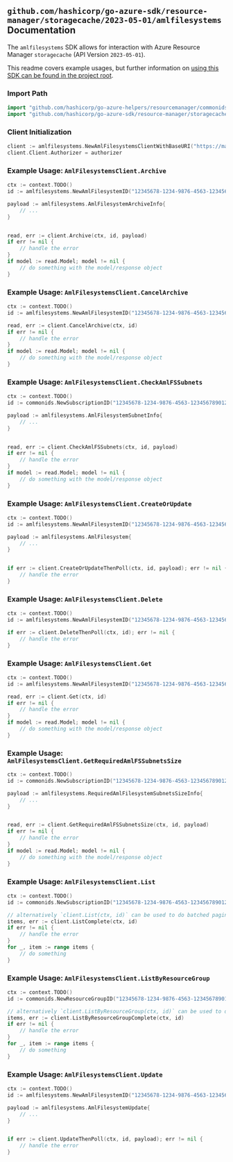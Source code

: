 
## `github.com/hashicorp/go-azure-sdk/resource-manager/storagecache/2023-05-01/amlfilesystems` Documentation

The `amlfilesystems` SDK allows for interaction with Azure Resource Manager `storagecache` (API Version `2023-05-01`).

This readme covers example usages, but further information on [using this SDK can be found in the project root](https://github.com/hashicorp/go-azure-sdk/tree/main/docs).

### Import Path

```go
import "github.com/hashicorp/go-azure-helpers/resourcemanager/commonids"
import "github.com/hashicorp/go-azure-sdk/resource-manager/storagecache/2023-05-01/amlfilesystems"
```


### Client Initialization

```go
client := amlfilesystems.NewAmlFilesystemsClientWithBaseURI("https://management.azure.com")
client.Client.Authorizer = authorizer
```


### Example Usage: `AmlFilesystemsClient.Archive`

```go
ctx := context.TODO()
id := amlfilesystems.NewAmlFilesystemID("12345678-1234-9876-4563-123456789012", "example-resource-group", "amlFilesystemValue")

payload := amlfilesystems.AmlFilesystemArchiveInfo{
	// ...
}


read, err := client.Archive(ctx, id, payload)
if err != nil {
	// handle the error
}
if model := read.Model; model != nil {
	// do something with the model/response object
}
```


### Example Usage: `AmlFilesystemsClient.CancelArchive`

```go
ctx := context.TODO()
id := amlfilesystems.NewAmlFilesystemID("12345678-1234-9876-4563-123456789012", "example-resource-group", "amlFilesystemValue")

read, err := client.CancelArchive(ctx, id)
if err != nil {
	// handle the error
}
if model := read.Model; model != nil {
	// do something with the model/response object
}
```


### Example Usage: `AmlFilesystemsClient.CheckAmlFSSubnets`

```go
ctx := context.TODO()
id := commonids.NewSubscriptionID("12345678-1234-9876-4563-123456789012")

payload := amlfilesystems.AmlFilesystemSubnetInfo{
	// ...
}


read, err := client.CheckAmlFSSubnets(ctx, id, payload)
if err != nil {
	// handle the error
}
if model := read.Model; model != nil {
	// do something with the model/response object
}
```


### Example Usage: `AmlFilesystemsClient.CreateOrUpdate`

```go
ctx := context.TODO()
id := amlfilesystems.NewAmlFilesystemID("12345678-1234-9876-4563-123456789012", "example-resource-group", "amlFilesystemValue")

payload := amlfilesystems.AmlFilesystem{
	// ...
}


if err := client.CreateOrUpdateThenPoll(ctx, id, payload); err != nil {
	// handle the error
}
```


### Example Usage: `AmlFilesystemsClient.Delete`

```go
ctx := context.TODO()
id := amlfilesystems.NewAmlFilesystemID("12345678-1234-9876-4563-123456789012", "example-resource-group", "amlFilesystemValue")

if err := client.DeleteThenPoll(ctx, id); err != nil {
	// handle the error
}
```


### Example Usage: `AmlFilesystemsClient.Get`

```go
ctx := context.TODO()
id := amlfilesystems.NewAmlFilesystemID("12345678-1234-9876-4563-123456789012", "example-resource-group", "amlFilesystemValue")

read, err := client.Get(ctx, id)
if err != nil {
	// handle the error
}
if model := read.Model; model != nil {
	// do something with the model/response object
}
```


### Example Usage: `AmlFilesystemsClient.GetRequiredAmlFSSubnetsSize`

```go
ctx := context.TODO()
id := commonids.NewSubscriptionID("12345678-1234-9876-4563-123456789012")

payload := amlfilesystems.RequiredAmlFilesystemSubnetsSizeInfo{
	// ...
}


read, err := client.GetRequiredAmlFSSubnetsSize(ctx, id, payload)
if err != nil {
	// handle the error
}
if model := read.Model; model != nil {
	// do something with the model/response object
}
```


### Example Usage: `AmlFilesystemsClient.List`

```go
ctx := context.TODO()
id := commonids.NewSubscriptionID("12345678-1234-9876-4563-123456789012")

// alternatively `client.List(ctx, id)` can be used to do batched pagination
items, err := client.ListComplete(ctx, id)
if err != nil {
	// handle the error
}
for _, item := range items {
	// do something
}
```


### Example Usage: `AmlFilesystemsClient.ListByResourceGroup`

```go
ctx := context.TODO()
id := commonids.NewResourceGroupID("12345678-1234-9876-4563-123456789012", "example-resource-group")

// alternatively `client.ListByResourceGroup(ctx, id)` can be used to do batched pagination
items, err := client.ListByResourceGroupComplete(ctx, id)
if err != nil {
	// handle the error
}
for _, item := range items {
	// do something
}
```


### Example Usage: `AmlFilesystemsClient.Update`

```go
ctx := context.TODO()
id := amlfilesystems.NewAmlFilesystemID("12345678-1234-9876-4563-123456789012", "example-resource-group", "amlFilesystemValue")

payload := amlfilesystems.AmlFilesystemUpdate{
	// ...
}


if err := client.UpdateThenPoll(ctx, id, payload); err != nil {
	// handle the error
}
```
